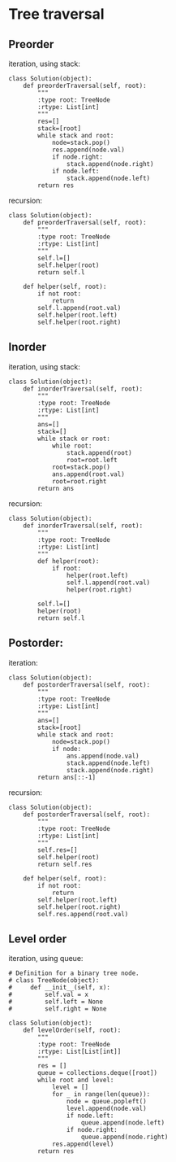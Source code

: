 # Tree traversal

## Preorder

iteration, using stack:

    class Solution(object):
        def preorderTraversal(self, root):
            """
            :type root: TreeNode
            :rtype: List[int]
            """
            res=[]
            stack=[root]
            while stack and root:
                node=stack.pop()
                res.append(node.val)
                if node.right:
                    stack.append(node.right)
                if node.left:
                    stack.append(node.left)
            return res
            
recursion:

    class Solution(object):
        def preorderTraversal(self, root):
            """
            :type root: TreeNode
            :rtype: List[int]
            """
            self.l=[]
            self.helper(root)
            return self.l
            
        def helper(self, root):
            if not root:
                return
            self.l.append(root.val)
            self.helper(root.left)
            self.helper(root.right)
            
## Inorder

iteration, using stack:

    class Solution(object):
        def inorderTraversal(self, root):
            """
            :type root: TreeNode
            :rtype: List[int]
            """
            ans=[]
            stack=[]
            while stack or root:
                while root:
                    stack.append(root)
                    root=root.left
                root=stack.pop()
                ans.append(root.val)
                root=root.right
            return ans
            
recursion:

    class Solution(object):
        def inorderTraversal(self, root):
            """
            :type root: TreeNode
            :rtype: List[int]
            """
            def helper(root):
                if root:
                    helper(root.left)
                    self.l.append(root.val)
                    helper(root.right)
                        
            self.l=[]
            helper(root)
            return self.l
            
## Postorder:

iteration:

    class Solution(object):
        def postorderTraversal(self, root):
            """
            :type root: TreeNode
            :rtype: List[int]
            """
            ans=[]
            stack=[root]
            while stack and root:
                node=stack.pop()
                if node:
                    ans.append(node.val)
                    stack.append(node.left)
                    stack.append(node.right)
            return ans[::-1]
            
recursion:

    class Solution(object):
        def postorderTraversal(self, root):
            """
            :type root: TreeNode
            :rtype: List[int]
            """
            self.res=[]
            self.helper(root)
            return self.res
        
        def helper(self, root):
            if not root:
                return
            self.helper(root.left)
            self.helper(root.right)
            self.res.append(root.val)
            
## Level order

iteration, using queue:

    # Definition for a binary tree node.
    # class TreeNode(object):
    #     def __init__(self, x):
    #         self.val = x
    #         self.left = None
    #         self.right = None
    
    class Solution(object):
        def levelOrder(self, root):
            """
            :type root: TreeNode
            :rtype: List[List[int]]
            """
            res = []
            queue = collections.deque([root])
            while root and level:
                level = []
                for _ in range(len(queue)):
                    node = queue.popleft()
                    level.append(node.val)
                    if node.left:
                        queue.append(node.left)
                    if node.right:
                        queue.append(node.right)
                res.append(level)
            return res